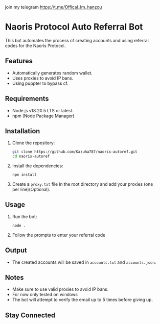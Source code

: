 join my telegram 
https://t.me/Offical_Im_hanzou

# Naoris Protocol Auto Referral Bot

This bot automates the process of creating accounts and using referral codes for the Naoris Protocol.

## Features

- Automatically generates random wallet.
- Uses proxies to avoid IP bans.
- Using puppter to bypass cf.

## Requirements

- Node.js v18.20.5 LTS or latest.
- npm (Node Package Manager)

## Installation

1. Clone the repository:

   ```sh
   git clone https://github.com/Kazuha787/naoris-autoref.git
   cd naoris-autoref
   ```

2. Install the dependencies:

   ```sh
   npm install
   ```

3. Create a `proxy.txt` file in the root directory and add your proxies (one per line)(Optional).

## Usage

1. Run the bot:

   ```sh
   node .
   ```

2. Follow the prompts to enter your referral code

## Output

- The created accounts will be saved in `accounts.txt` and `accounts.json`.

## Notes

- Make sure to use valid proxies to avoid IP bans.
- For now only tested on windows
- The bot will attempt to verify the email up to 5 times before giving up.

## Stay Connected
